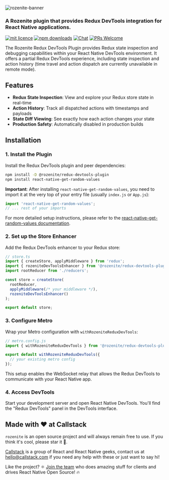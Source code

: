![rozenite-banner](https://www.rozenite.dev/rozenite-banner.jpg)

### A Rozenite plugin that provides Redux DevTools integration for React Native applications.

[![mit licence][license-badge]][license] [![npm downloads][npm-downloads-badge]][npm-downloads] [![Chat][chat-badge]][chat] [![PRs Welcome][prs-welcome-badge]][prs-welcome]

The Rozenite Redux DevTools Plugin provides Redux state inspection and debugging capabilities within your React Native DevTools environment. It offers a partial Redux DevTools experience, including state inspection and action history (time travel and action dispatch are currently unavailable in remote mode).

## Features

- **Redux State Inspection**: View and explore your Redux store state in real-time
- **Action History**: Track all dispatched actions with timestamps and payloads
- **State Diff Viewing**: See exactly how each action changes your state
- **Production Safety**: Automatically disabled in production builds

## Installation

### 1. Install the Plugin

Install the Redux DevTools plugin and peer dependencies:

```bash
npm install -D @rozenite/redux-devtools-plugin
npm install react-native-get-random-values
```

**Important**: After installing `react-native-get-random-values`, you need to import it at the very top of your entry file (usually `index.js` or `App.js`):

```javascript
import 'react-native-get-random-values';
// ... rest of your imports
```

For more detailed setup instructions, please refer to the [react-native-get-random-values documentation](https://github.com/LinusU/react-native-get-random-values).

### 2. Set up the Store Enhancer

Add the Redux DevTools enhancer to your Redux store:

```typescript
// store.ts
import { createStore, applyMiddleware } from 'redux';
import { rozeniteDevToolsEnhancer } from '@rozenite/redux-devtools-plugin';
import rootReducer from './reducers';

const store = createStore(
  rootReducer,
  applyMiddleware(/* your middleware */),
  rozeniteDevToolsEnhancer()
);

export default store;
```

### 3. Configure Metro

Wrap your Metro configuration with `withRozeniteReduxDevTools`:

```typescript
// metro.config.js
import { withRozeniteReduxDevTools } from '@rozenite/redux-devtools-plugin/metro';

export default withRozeniteReduxDevTools({
  // your existing metro config
});
```

This setup enables the WebSocket relay that allows the Redux DevTools to communicate with your React Native app.

### 4. Access DevTools

Start your development server and open React Native DevTools. You'll find the "Redux DevTools" panel in the DevTools interface.

## Made with ❤️ at Callstack

`rozenite` is an open source project and will always remain free to use. If you think it's cool, please star it 🌟.

[Callstack][callstack-readme-with-love] is a group of React and React Native geeks, contact us at [hello@callstack.com](mailto:hello@callstack.com) if you need any help with these or just want to say hi!

Like the project? ⚛️ [Join the team](https://callstack.com/careers/?utm_campaign=Senior_RN&utm_source=github&utm_medium=readme) who does amazing stuff for clients and drives React Native Open Source! 🔥

[callstack-readme-with-love]: https://callstack.com/?utm_source=github.com&utm_medium=referral&utm_campaign=rozenite&utm_term=readme-with-love
[license-badge]: https://img.shields.io/npm/l/rozenite?style=for-the-badge
[license]: https://github.com/callstackincubator/rozenite/blob/main/LICENSE
[npm-downloads-badge]: https://img.shields.io/npm/dm/rozenite?style=for-the-badge
[npm-downloads]: https://www.npmjs.com/package/@rozenite/redux-devtools-plugin
[prs-welcome-badge]: https://img.shields.io/badge/PRs-welcome-brightgreen.svg?style=for-the-badge
[prs-welcome]: https://github.com/callstackincubator/rozenite/blob/main/CONTRIBUTING.md
[chat-badge]: https://img.shields.io/discord/426714625279524876.svg?style=for-the-badge
[chat]: https://discord.gg/xgGt7KAjxv
